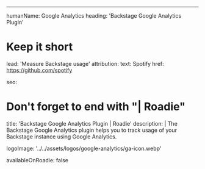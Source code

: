 ---
humanName: Google Analytics
heading: 'Backstage Google Analytics Plugin'
# Keep it short
lead: 'Measure Backstage usage'
attribution:
  text: Spotify
  href: https://github.com/spotify

seo:
  # Don't forget to end with "| Roadie"
  title: 'Backstage Google Analytics Plugin | Roadie'
  description: |
    The Backstage Google Analytics plugin helps you to track usage of your Backstage instance using Google Analytics.

logoImage: '../../assets/logos/google-analytics/ga-icon.webp'

availableOnRoadie: false
